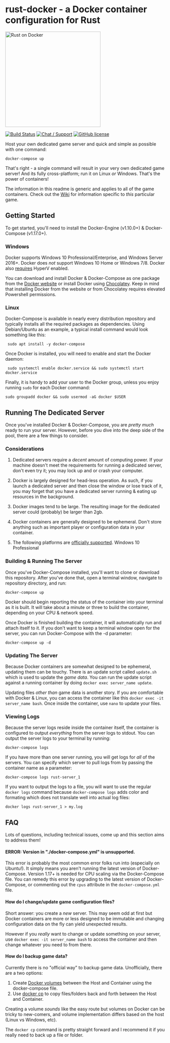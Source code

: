 # rust-docker - a Docker container configuration for Rust
<a href="www.egee.io"><img src="https://i.imgur.com/Mvjrkqo.png" alt="Rust on Docker" width="300" /></a>

[![Build Status](https://travis-ci.org/egee-irl/rust-docker.svg?branch=unstable)](https://travis-ci.org/egee-irl/rust-docker)
[![Chat / Support](https://img.shields.io/badge/Chat%20%2F%20Support-discord-7289DA.svg?style=flat)](https://discord.gg/42PMX5N)
[![GitHub license](https://img.shields.io/badge/license-GPLv3-blue.svg?style=flat)](https://github.com/egee-irl/rust-docker/blob/stable/LICENSE)

Host your own dedicated game server and quick and simple as possible with one command:

``docker-compose up``

That's right - a single command will result in your very own dedicated game server! And its fully cross-platform; run it on Linux *or* Windows. That's the power of containers!

The information in this readme is generic and applies to all of the game containers. Check out the <a href="https://github.com/egee-irl/rust-docker/wiki">Wiki</a> for information specific to *this* particular game.

## Getting Started
To get started, you'll need to install the Docker-Engine (v1.10.0+) & Docker-Compose (v1.17.0+). 

### Windows
Docker supports Windows 10 Professional/Enterprise, and Windows Server 2016+. Docker does *not* support Windows 10 Home or Windows 7/8. Docker also <a href="https://docs.docker.com/docker-for-windows/install/#what-to-know-before-you-install">requires</a> HyperV enabled.

You can download and install Docker & Docker-Compose as one package from the <a href="https://docs.docker.com/compose/install/#install-compose">Docker website</a> or install Docker using <a href="https://chocolatey.org/packages/docker">Chocolatey</a>. Keep in mind that installing Docker from the website or from Chocolatey requires elevated Powershell permissions.

### Linux 
Docker-Compose is available in nearly every distribution repository and typically installs all the required packages as dependencies. Using Debian/Ubuntu as an example, a typical install command would look something like this:

`` sudo apt install -y docker-compose``

Once Docker is installed, you will need to enable and start the Docker daemon:

`` sudo systemctl enable docker.service && sudo systemctl start docker.service``

Finally, it is handy to add your user to the Docker group, unless you enjoy running ``sudo`` for each Docker command:

``sudo groupadd docker && sudo usermod -aG docker $USER``

## Running The Dedicated Server
Once you've installed Docker & Docker-Compose, you are *pretty much* ready to run your server. However, before you dive into the deep side of the pool, there are a few things to consider.

### Considerations
1. Dedicated servers require a *decent* amount of computing power. If your machine doesn't meet the requirements for running a dedicated server, don't even try it; you may lock up and or crash your computer.

2. Docker is largely designed for head-less operation. As such, if you launch a dedicated server and then close the window or lose track of it, you may forget that you have a dedicated server running & eating up resources in the background.

3. Docker images tend to be large. The resulting image for the dedicated server could (probably) be larger than 2gb.

4. Docker containers are generally designed to be ephemeral. Don't store anything such as important player or configuration data in your container.

5. The following platforms are <a href="https://docs.docker.com/engine/installation/#server">officially supported</a>. Windows 10 Professional

### Building & Running The Server
Once you've Docker-Compose installed, you'll want to clone or download this repository. After you've done that, open a terminal window, navigate to repository directory, and run:

``docker-compose up``

Docker should begin reporting the status of the container into your terminal as it is built. It will take about a minute or three to build the container, depending on your CPU & network speed.

Once Docker is finished building the container, it will automatically run and attach itself to it. If you don't want to keep a terminal window open for the server, you can run Docker-Compose with the -d parameter:

``docker-compose up -d``

### Updating The Server
Because Docker containers are somewhat designed to be ephemeral, updating them can be touchy. There is an update script called ``update.sh`` which is used to update the _game data_. You can run the update script against a running container by doing ``docker exec server_name update``.

Updating files _other than_ game data is another story. If you are comfortable with Docker & Linux, you can access the container like this ``docker exec -it server_name bash``. Once inside the container, use ``nano`` to update your files.

### Viewing Logs
Because the server logs reside inside the container itself, the container is configured to output *everything* from the server logs to stdout. You can output the server logs to your terminal by running:

``docker-compose logs``

If you have more than one server running, you will get logs for *all* of the servers. You can specify which server to pull logs from by passing the container name as a parameter:

``docker-compose logs rust-server_1``

If you want to output the logs to a file, you will want to use the regular ``docker logs`` command because ``docker-compose logs`` adds color and formating which does not translate well into actual log files:

``docker logs rust-server_1 > my.log``

## FAQ
Lots of questions, including technical issues, come up and this section aims to address them!

#### ERROR: Version in "./docker-compose.yml" is unsupported.
This error is probably the most common error folks run into (especially on Ubuntu!). It simply means you aren't running the latest version of Docker-Compose. Version 1.17+ is needed for CPU scaling via the Docker-Compose file. You can remedy this error by upgrading to the latest version of Docker-Compose, or commenting out the ``cpus`` attribute in the ``docker-compose.yml`` file.

#### How do I change/update game configuration files?
Short answer: you create a _new_ server. This may seem odd at first but Docker containers are more or less designed to be immutable and changing configuration data on the fly can yield unexpected results.

However if you _really_ want to change or update something on your server, use ``docker exec -it server_name bash`` to access the container and then change whatever you need to from there.

#### How do I backup game data?
Currently there is no "official way" to backup game data. Unofficially, there are a two options:

1. Create <a href="https://docs.docker.com/compose/compose-file/compose-file-v2/#volumes-volume_driver">Docker volumes</a> between the Host and Container using the docker-compose file.
1. Use <a href="https://stackoverflow.com/questions/22049212/copying-files-from-docker-container-to-host">docker cp</a> to copy files/folders back and forth between the Host and Container.

Creating a volume _sounds_ like the easy route but volumes on Docker can be tricky to new-comers, and volume implementation differs based on the host (Linux vs Windows, etc).

The ``docker cp`` command is pretty straight forward and I recommend it if you really need to back up a file or folder.
